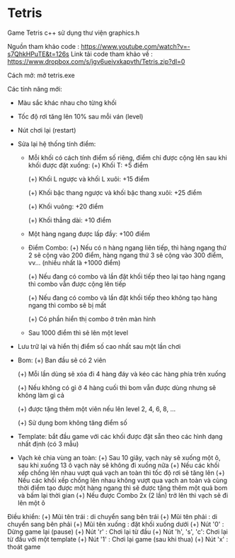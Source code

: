 # Tetris

Game Tetris c++ sử dụng thư viện graphics.h

Nguồn tham khảo code : https://www.youtube.com/watch?v=-s7QhkHPuTE&t=126s
Link tải code tham khảo về : https://www.dropbox.com/s/jgv6ueivxkapvth/Tetris.zip?dl=0

Cách mở: mở tetris.exe

Các tính năng mới:
* Màu sắc khác nhau cho từng khối
* Tốc độ rơi tăng lên 10% sau mỗi ván (level)
* Nút chơi lại (restart)
* Sửa lại hệ thống tính điểm:
  - Mỗi khối có cách tính điểm số riêng, điểm chỉ được cộng lên sau khi khối được đặt xuống:
     (+)   Khối T: +5 điểm
    
     (+)   Khối L ngược và khối L xuôi: +15 điểm
    
     (+)   Khối bậc thang ngược và khối bậc thang xuôi: +25 điểm
    
     (+)   Khối vuông: +20 điểm
    
     (+)   Khối thẳng dài: +10 điểm
    
  - Một hàng ngang được lấp đầy: +100 điểm
  - Điểm Combo:
     (+)   Nếu có n hàng ngang liên tiếp, thì hàng ngang thứ 2 sẽ cộng vào 200 điểm, hàng ngang thứ 3 sẽ cộng vào 300 điểm, vv... (nhiều nhất là +1000 điểm)
    
     (+)   Nếu đang có combo và lần đặt khối tiếp theo lại tạo hàng ngang thì combo vẫn được cộng lên tiếp
    
     (+)   Nếu đang có combo và lần đặt khối tiếp theo không tạo hàng ngang thì combo sẽ bị mất
    
     (+)   Có phần hiển thị combo ở trên màn hình
    
  - Sau 1000 điểm thì sẽ lên một level

* Lưu trữ lại và hiển thị điểm số cao nhất sau một lần chơi
  
* Bom:
     (+)   Ban đầu sẽ có 2 viên
  
     (+)   Mỗi lần dùng sẽ xóa đi 4 hàng đáy và kéo các hàng phía trên xuống
  
     (+)   Nếu không có gì ở 4 hàng cuối thì bom vẫn được dùng nhưng sẽ không làm gì cả
  
     (+)   được tặng thêm một viên nếu lên level 2, 4, 6, 8, ...
  
     (+)   Sử dụng bom không tăng điểm số
  
* Template: bắt đầu game với các khối được đặt sẵn theo các hình dạng nhất định (có 3 mẫu)
* Vạch kẻ chia vùng an toàn:
     (+)   Sau 10 giây, vạch này sẽ xuống một ô, sau khi xuống 13 ô vạch này sẽ không đi xuống nữa
     (+)   Nếu các khối xếp chồng lên nhau vượt quá vạch an toàn thì tốc độ rơi sẽ tăng lên
     (+)   Nếu các khối xếp chồng lên nhau không vượt qua vạch an toàn và cùng thời điểm tạo được một hàng ngang thì sẽ được tặng thêm một quả bom và bấm lại thời 
           gian
     (+)   Nếu được Combo 2x (2 lần) trở lên thì vạch sẽ đi lên một ô

Điều khiển:
     (+)   Mũi tên trái : di chuyển sang bên trái
     (+)   Mũi tên phải : di chuyển sang bên phải
     (+)   Mũi tên xuống : đặt khối xuống dưới
     (+)   Nút '0' : Dừng game lại (pause)
     (+)   Nút 'r' : Chơi lại từ đầu
     (+)   Nút 'h', 's', 'c':  Chơi lại từ đầu với một template
     (+)   Nút '1' : Chơi lại game (sau khi thua)
     (+)   Nút 'x' : thoát game


     
     
     
     
